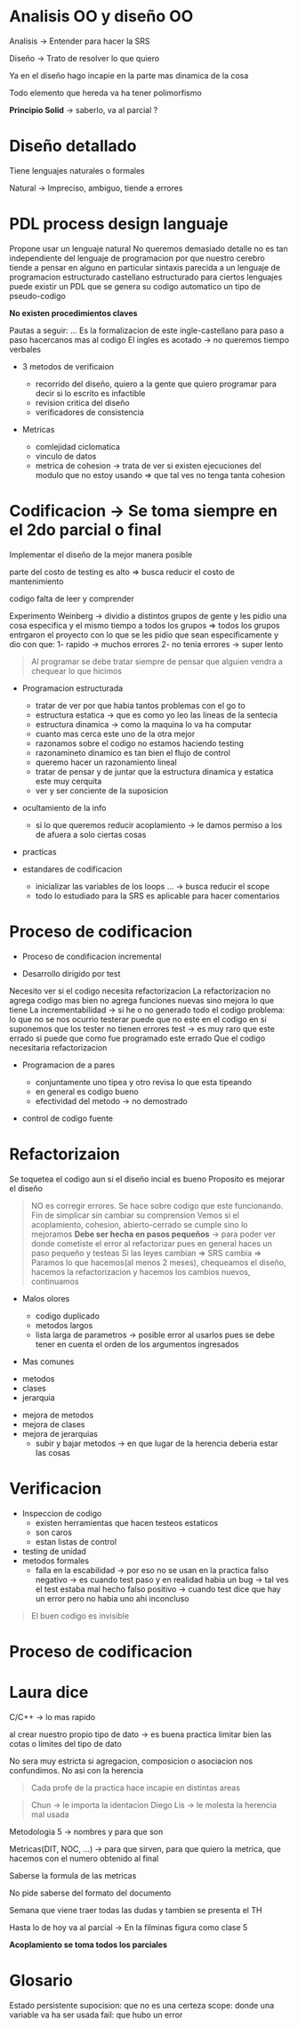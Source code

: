 
# Analisis OO y diseño OO

Analisis -> Entender para hacer la SRS

Diseño -> Trato de resolver lo que quiero

Ya en el diseño hago incapie en la parte mas dinamica de la cosa

Todo elemento que hereda va ha tener polimorfismo

**Principio Solid** -> saberlo, va al parcial ?

# Diseño detallado

Tiene lenguajes naturales o formales

Natural -> Impreciso, ambiguo, tiende a errores

# PDL process design languaje

Propone usar un lenguaje natural
No queremos demasiado detalle
no es tan independiente del lenguaje de programacion por que nuestro cerebro tiende a pensar en alguno en particular
sintaxis parecida a un lenguaje de programacion estructurado
castellano estructurado
para ciertos lenguajes puede existir un PDL que se genera su codigo automatico
un tipo de pseudo-codigo

**No existen procedimientos claves**

Pautas a seguir: ...
 Es la formalizacion de este ingle-castellano para paso a paso hacercanos mas al codigo
 El ingles es acotado -> no queremos tiempo verbales
 
 + 3 metodos de verificaion
    - recorrido del diseño, quiero a la gente que quiero programar para decir si lo escrito es infactible
    - revision critica del diseño
    -  verificadores de consistencia 

+ Metricas
  - comlejidad ciclomatica
  - vinculo de datos
  - metrica de cohesion -> trata de ver si existen ejecuciones del modulo que no estoy usando => que tal ves no tenga tanta cohesion

# Codificacion -> Se toma siempre en el 2do parcial o final

Implementar el diseño de la mejor manera posible

parte del costo de testing es alto => busca reducir el costo de mantenimiento

codigo falta de leer y comprender

Experimento Weinberg -> dividio a distintos grupos de gente y les pidio una cosa especifica y el mismo tiempo a todos los grupos => todos los grupos entrgaron el proyecto con lo que se les pidio que sean especificamente y dio con que:
1- rapido -> muchos errores
2- no tenia errores -> super lento

> Al programar se debe tratar siempre de pensar que alguien vendra a chequear lo que hicimos

+ Programacion estructurada
  - tratar de ver por que habia tantos problemas con el go to
  - estructura estatica -> que es como yo leo las lineas de la sentecia
  - estructura dinamica -> como la maquina lo va ha computar
  - cuanto mas cerca este uno de la otra mejor
  - razonamos sobre el codigo no estamos haciendo testing
  - razonamineto dinamico es tan bien el flujo de control
  - queremo hacer un razonamiento lineal
  - tratar de pensar y de juntar que la estructura dinamica y estatica este muy cerquita
  - ver y ser conciente de la suposicion

+ ocultamiento de la info
  - si lo que queremos reducir acoplamiento -> le damos permiso a los de afuera a solo ciertas cosas

+ practicas

+ estandares de codificacion
  - inicializar las variables de los loops ... -> busca reducir el scope
  - todo lo estudiado para la SRS es aplicable para hacer comentarios

# Proceso de codificacion

+ Proceso de condificacion incremental

+ Desarrollo dirigido por test

Necesito ver si el codigo necesita refactorizacion
La refactorizacion no agrega codigo mas bien no agrega funciones nuevas sino mejora lo que tiene
La incrementabilidad -> si he o no generado todo el codigo
problema: lo que no se nos ocurrio testerar puede que no este en el codigo en si
suponemos que los tester no tienen errores
test -> es muy raro que este errado si puede que como fue programado este errado
Que el codigo necesitaria refactorizacion

+ Programacion de a pares
  - conjuntamente uno tipea y otro revisa lo que esta tipeando
  - en general es codigo bueno
  - efectividad del metodo -> no demostrado

+ control de codigo fuente

# Refactorizaion

Se toquetea el codigo aun si el diseño incial es bueno
Proposito es mejorar el diseño
> NO es corregir errores. Se hace sobre codigo que este funcionando.
Fin de simplicar sin cambiar su comprension
Vemos si el acoplamiento, cohesion, abierto-cerrado se cumple sino lo mejoramos
**Debe ser hecha en pasos pequeños** -> para poder ver donde cometiste el error al refactorizar pues en general haces un paso pequeño y testeas
Si las leyes cambian => SRS cambia => Paramos lo que hacemos(al menos 2 meses), chequeamos el diseño, hacemos la refactorizacion y hacemos los cambios nuevos, continuamos

+ Malos olores
  - codigo duplicado
  - metodos largos
  - lista larga de parametros -> posible error al usarlos pues se debe tener en cuenta el orden de los argumentos ingresados
 
 + Mas comunes
  - metodos
  - clases
  - jerarquia

+ mejora de metodos
+ mejora de clases
+ mejora de jerarquias
  - subir y bajar metodos -> en que lugar de la herencia deberia estar las cosas

# Verificacion

+ Inspeccion de codigo
  - existen herramientas que hacen testeos estaticos
  - son caros
  - estan listas de control
+ testing de unidad
+ metodos formales
  - falla en la escabilidad -> por eso no se usan en la practica
falso negativo -> es cuando test paso y en realidad habia un bug -> tal ves el test estaba mal hecho
falso positivo -> cuando test dice que hay un error pero no habia uno ahi
inconcluso

> El buen codigo es invisible

# Proceso de codificacion

# Laura dice

C/C++ -> lo mas rapido

al crear nuestro propio tipo de dato -> es buena practica limitar bien las cotas o limites del tipo de dato

No sera muy estricta si agregacion, composicion o asociacion nos confundimos. No asi con la herencia

> Cada profe de la practica hace incapie en distintas areas

> Chun -> le importa la identacion
> Diego Lis -> le molesta la herencia mal usada

Metodologia 5 -> nombres y para que son

Metricas(DIT, NOC, ...) -> para que sirven, para que quiero la metrica, que hacemos con el numero obtenido al final

Saberse la formula de las metricas

No pide saberse del formato del documento

Semana que viene traer todas las dudas y tambien se presenta el TH

Hasta lo de hoy va al parcial -> En la filminas figura como clase 5

**Acoplamiento se toma todos los parciales**

# Glosario

Estado persistente
supocision: que no es una certeza
scope: donde una variable va ha ser usada
fail: que hubo un error
